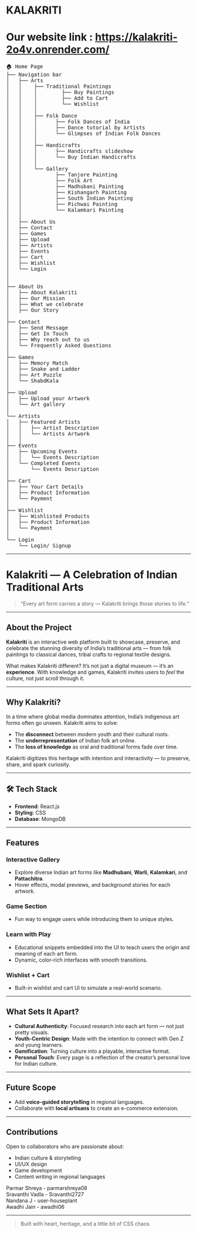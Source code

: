 # KALAKRITI
# Our website link : https://kalakriti-2o4v.onrender.com/
<pre>🏠 Home Page
├── Navigation bar
│   ├── Arts
│   │    ├── Traditional Paintings
│   │    │        ├── Buy Paintings
│   │    │        ├── Add to Cart
│   │    │        └── Wishlist
│   │    │
│   │    ├── Folk Dance
│   │    │      ├── Folk Dances of India
│   │    │      ├── Dance tutorial by Artists
│   │    │      └── Glimpses of Indian Folk Dances
│   │    │ 
│   │    ├── Handicrafts
│   │    │      ├── Handicrafts slideshow
│   │    │      └── Buy Indian Handicrafts
│   │    │ 
│   │    └── Gallery
│   │           ├── Tanjore Painting
│   │           ├── Folk Art
│   │           ├── Madhubani Painting
│   │           ├── Kishangarh Painting
│   │           ├── South Indian Painting
│   │           ├── Pichwai Painting
│   │           └── Kalamkari Painting
│   │
│   ├── About Us
│   ├── Contact
│   ├── Games
│   ├── Upload
│   ├── Artists
│   ├── Events
│   ├── Cart
│   ├── Wishlist
│   └── Login
│
│
├── About Us
│   ├── About Kalakriti
│   ├── Our Mission
│   ├── What we celebrate
│   ├── Our Story
│
├── Contact 
│   ├── Send Message
│   ├── Get In Touch
│   ├── Why reach out to us
│   └── Frequently Asked Questions
│
├── Games
│   ├── Memory Match
│   ├── Snake and Ladder
│   ├── Art Puzzle
│   └── ShabdKala
│
├── Upload
│   ├── Upload your Artwork
│   └── Art gallery
│
└── Artists
│   ├── Featured Artists
│   │   ├── Artist Description
│   │   └── Artists Artwork
│   │
├── Events
│   ├── Upcoming Events
│   │   └── Events Description
│   └── Completed Events
│       └── Events Description
│
├── Cart
│   ├── Your Cart Details
│   ├── Product Information
│   └── Payment
│
├── Wishlist
│   ├── Wishlisted Products
│   ├── Product Information
│   └── Payment
│
└── Login
    └── Login/ Signup</pre>
-----------------------------------------------------------------------------------------------

#  Kalakriti — A Celebration of Indian Traditional Arts


> “Every art form carries a story — Kalakriti brings those stories to life.”

---

##  About the Project

**Kalakriti** is an interactive web platform built to showcase, preserve, and celebrate the stunning diversity of India’s traditional arts — from folk paintings to classical dances, tribal crafts to regional textile designs.

What makes Kalakriti different? It’s not just a digital museum — it’s an **experience**. With knowledge and games, Kalakriti invites users to *feel* the culture, not just scroll through it.


---

##  Why Kalakriti?

In a time where global media dominates attention, India’s indigenous art forms often go unseen. Kalakriti aims to solve:

-  The **disconnect** between modern youth and their cultural roots.
-  The **underrepresentation** of Indian folk art online.
-  The **loss of knowledge** as oral and traditional forms fade over time.

Kalakriti digitizes this heritage with intention and interactivity — to preserve, share, and spark curiosity.

---

## 🛠️ Tech Stack

- **Frontend**: React.js  
- **Styling**: CSS  
- **Database**: MongoDB  

---

##  Features

###  Interactive Gallery
- Explore diverse Indian art forms like **Madhubani**, **Warli**, **Kalamkari**, and **Pattachitra**.
- Hover effects, modal previews, and background stories for each artwork.

###  Game Section
- Fun way to engage users while introducing them to unique styles.

###  Learn with Play
- Educational snippets embedded into the UI to teach users the origin and meaning of each art form.
- Dynamic, color-rich interfaces with smooth transitions.

###  Wishlist + Cart
- Built-in wishlist and cart UI to simulate a real-world scenario.

---

##  What Sets It Apart?

-  **Cultural Authenticity**: Focused research into each art form — not just pretty visuals.
-  **Youth-Centric Design**: Made with the intention to connect with Gen Z and young learners.
-  **Gamification**: Turning culture into a playable, interactive format.
-  **Personal Touch**: Every page is a reflection of the creator’s personal love for Indian culture.

---


##  Future Scope

- Add **voice-guided storytelling** in regional languages.
- Collaborate with **local artisans** to create an e-commerce extension.

---

##  Contributions

Open to collaborators who are passionate about:
- Indian culture & storytelling
- UI/UX design
- Game development
- Content writing in regional languages

Parmar Shreya - parmarshreya08 <br>
Sravanthi Vadla - Sravanthi2727 <br>
Nandana J - user-houseplant <br>
Awadhi Jain - awadhi06<br>
 
---

> Built with heart, heritage, and a little bit of CSS chaos 



